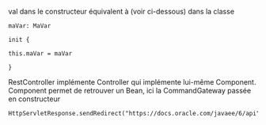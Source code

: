 val dans le constructeur équivalent à (voir ci-dessous) dans la classe 

    maVar: MaVar

    init {

    this.maVar = maVar 

    }

RestController implémente Controller qui implémente lui-même Component. Component permet de retrouver un Bean, ici la CommandGateway passée en constructeur

    HttpServletResponse.sendRedirect("https://docs.oracle.com/javaee/6/api")